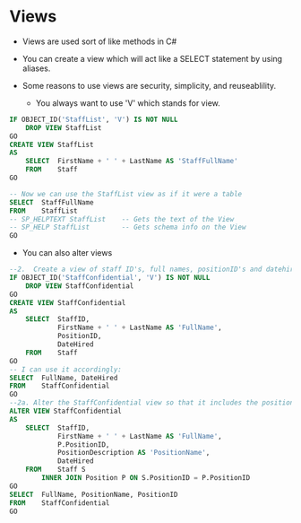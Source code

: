 # Views

* Views are used sort of like methods in C#
* You can create a view which will act like a SELECT statement by using aliases.
* Some reasons to use views are security, simplicity, and reuseablility.

  * You always want to use 'V' which stands for view.
  
```SQL
IF OBJECT_ID('StaffList', 'V') IS NOT NULL
    DROP VIEW StaffList
GO
CREATE VIEW StaffList
AS
    SELECT  FirstName + ' ' + LastName AS 'StaffFullName'
    FROM    Staff
GO

-- Now we can use the StaffList view as if it were a table
SELECT  StaffFullName
FROM    StaffList
-- SP_HELPTEXT StaffList    -- Gets the text of the View
-- SP_HELP StaffList        -- Gets schema info on the View
GO
```


* You can also alter views
```SQL
--2.  Create a view of staff ID's, full names, positionID's and datehired called StaffConfidential.
IF OBJECT_ID('StaffConfidential', 'V') IS NOT NULL
    DROP VIEW StaffConfidential
GO
CREATE VIEW StaffConfidential
AS
    SELECT  StaffID,
            FirstName + ' ' + LastName AS 'FullName',
            PositionID,
            DateHired
    FROM    Staff
GO
-- I can use it accordingly:
SELECT  FullName, DateHired
FROM    StaffConfidential
GO
--2a. Alter the StaffConfidential view so that it includes the position name.
ALTER VIEW StaffConfidential
AS
    SELECT  StaffID,
            FirstName + ' ' + LastName AS 'FullName',
            P.PositionID,
            PositionDescription AS 'PositionName',
            DateHired
    FROM    Staff S
        INNER JOIN Position P ON S.PositionID = P.PositionID
GO
SELECT  FullName, PositionName, PositionID
FROM    StaffConfidential
GO
```

